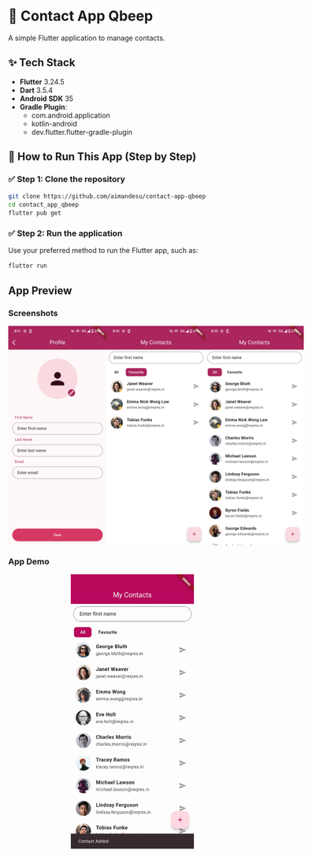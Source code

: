 # 📇 Contact App Qbeep

A simple Flutter application to manage contacts.

## ✨ Tech Stack

- **Flutter** 3.24.5
- **Dart** 3.5.4
- **Android SDK** 35
- **Gradle Plugin**:
  - com.android.application
  - kotlin-android
  - dev.flutter.flutter-gradle-plugin

## 🚀 How to Run This App (Step by Step)

### ✅ Step 1: Clone the repository

```bash
git clone https://github.com/aimandesu/contact-app-qbeep
cd contact_app_qbeep
flutter pub get
```

### ✅ Step 2: Run the application

Use your preferred method to run the Flutter app, such as:

```bash
flutter run
```

## App Preview

### Screenshots

<div style="display: flex; justify-content: space-between; align-items: center;">
  <img src="images/screenshot_1.png" width="200" alt="Screenshot 1">
  <img src="images/screenshot_2.png" width="200" alt="Screenshot 2">
  <img src="images/screenshot_3.png" width="200" alt="Screenshot 3">
</div>

### App Demo

<div style="display: flex; justify-content: center;">
  <img src="images/demo.gif" width="250" alt="App Demo">
</div>
